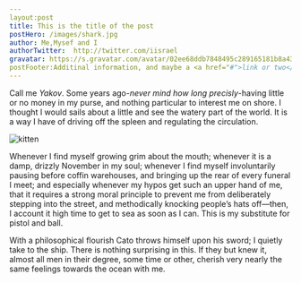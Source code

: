 ```yaml
---
layout:post
title: This is the title of the post
postHero: /images/shark.jpg
author: Me,Mysef and I
authorTwitter:  http://twitter.com/iisrael
gravatar: https://s.gravatar.com/avatar/02ee68ddb7848495c289165181b8a436?s=150
postFooter:Additinal information, and maybe a <a href="#">link or two</a>
---
```


Call me *Yakov*. Some years ago-*never mind how long precisly*-having little or no money in my purse, and nothing particular to interest me on shore. I thought I would sails about a little and see the watery part of the world. It is a way I have of driving off the spleen and regulating the circulation.

<img class="pull-left" src="http://placekitten.com/g/400/200" alt="kitten">

Whenever I find myself growing grim about the mouth; whenever it is a damp, drizzly November in my soul; whenever I find myself involuntarily pausing before coffin warehouses, and bringing up the rear of every funeral I meet; and especially whenever my hypos get such an upper hand of me, that it requires a strong moral principle to prevent me from deliberately stepping into the street, and methodically knocking people’s hats off—then, I account it high time to get to sea as soon as I can. This is my substitute for pistol and ball.

With a philosophical flourish Cato throws himself upon his sword; I quietly take to the ship. There is nothing surprising in this. If they but knew it, almost all men in their degree, some time or other, cherish very nearly the same feelings towards the ocean with me.